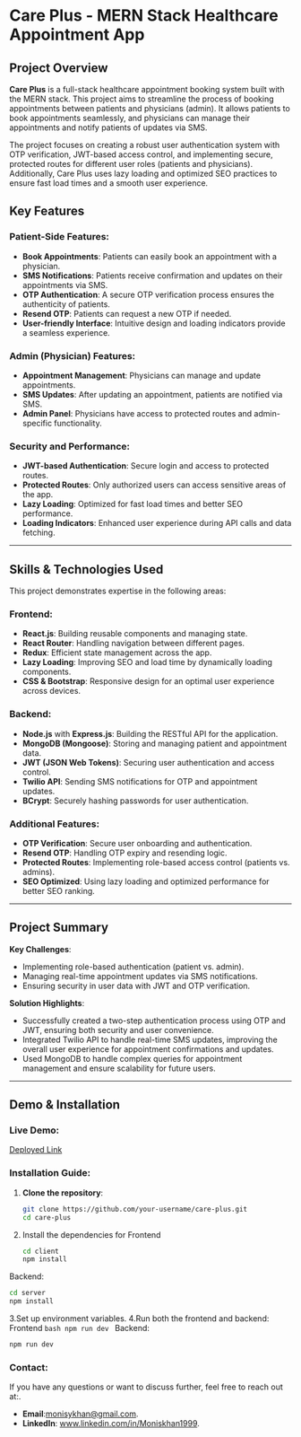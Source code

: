 # Care Plus - MERN Stack Healthcare Appointment App

## Project Overview

**Care Plus** is a full-stack healthcare appointment booking system built with the MERN stack. This project aims to streamline the process of booking appointments between patients and physicians (admin). It allows patients to book appointments seamlessly, and physicians can manage their appointments and notify patients of updates via SMS.

The project focuses on creating a robust user authentication system with OTP verification, JWT-based access control, and implementing secure, protected routes for different user roles (patients and physicians). Additionally, Care Plus uses lazy loading and optimized SEO practices to ensure fast load times and a smooth user experience.

## Key Features

### Patient-Side Features:
- **Book Appointments**: Patients can easily book an appointment with a physician.
- **SMS Notifications**: Patients receive confirmation and updates on their appointments via SMS.
- **OTP Authentication**: A secure OTP verification process ensures the authenticity of patients.
- **Resend OTP**: Patients can request a new OTP if needed.
- **User-friendly Interface**: Intuitive design and loading indicators provide a seamless experience.

### Admin (Physician) Features:
- **Appointment Management**: Physicians can manage and update appointments.
- **SMS Updates**: After updating an appointment, patients are notified via SMS.
- **Admin Panel**: Physicians have access to protected routes and admin-specific functionality.

### Security and Performance:
- **JWT-based Authentication**: Secure login and access to protected routes.
- **Protected Routes**: Only authorized users can access sensitive areas of the app.
- **Lazy Loading**: Optimized for fast load times and better SEO performance.
- **Loading Indicators**: Enhanced user experience during API calls and data fetching.

---

## Skills & Technologies Used

This project demonstrates expertise in the following areas:

### Frontend:
- **React.js**: Building reusable components and managing state.
- **React Router**: Handling navigation between different pages.
- **Redux**: Efficient state management across the app.
- **Lazy Loading**: Improving SEO and load time by dynamically loading components.
- **CSS & Bootstrap**: Responsive design for an optimal user experience across devices.

### Backend:
- **Node.js** with **Express.js**: Building the RESTful API for the application.
- **MongoDB (Mongoose)**: Storing and managing patient and appointment data.
- **JWT (JSON Web Tokens)**: Securing user authentication and access control.
- **Twilio API**: Sending SMS notifications for OTP and appointment updates.
- **BCrypt**: Securely hashing passwords for user authentication.

### Additional Features:
- **OTP Verification**: Secure user onboarding and authentication.
- **Resend OTP**: Handling OTP expiry and resending logic.
- **Protected Routes**: Implementing role-based access control (patients vs. admins).
- **SEO Optimized**: Using lazy loading and optimized performance for better SEO ranking.

---

## Project Summary

**Key Challenges**: 
- Implementing role-based authentication (patient vs. admin).
- Managing real-time appointment updates via SMS notifications.
- Ensuring security in user data with JWT and OTP verification.

**Solution Highlights**:
- Successfully created a two-step authentication process using OTP and JWT, ensuring both security and user convenience.
- Integrated Twilio API to handle real-time SMS updates, improving the overall user experience for appointment confirmations and updates.
- Used MongoDB to handle complex queries for appointment management and ensure scalability for future users.

---

## Demo & Installation

### Live Demo:
[Deployed Link](www.google.com)

### Installation Guide:
1. **Clone the repository**:
   ```bash
   git clone https://github.com/your-username/care-plus.git
   cd care-plus

2. Install the dependencies for 
  Frontend
    ```bash
   cd client
   npm install
    ```
  Backend:
   ```bash
   cd server
   npm install
```
3.Set up environment variables.
4.Run both the frontend and backend:
  Frontend
    ```bash
   npm run dev
    ```
  Backend:
   ```bash
   npm run dev
```

### Contact:
 If you have any questions or want to discuss further, feel free to reach out at:.

- **Email**:monisykhan@gmail.com.
- **LinkedIn**: www.linkedin.com/in/Moniskhan1999.



